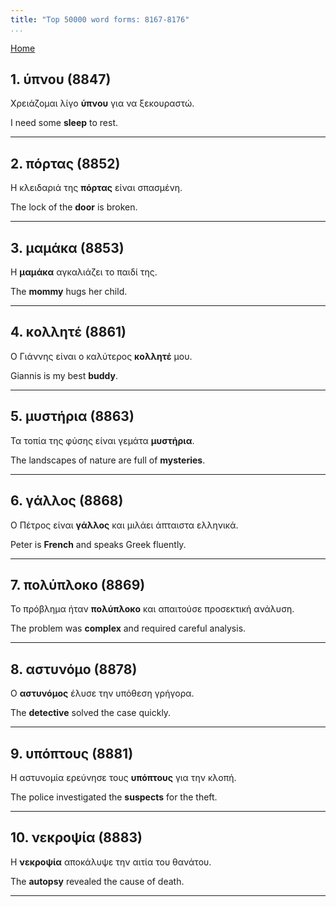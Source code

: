 ```yaml
---
title: "Top 50000 word forms: 8167-8176"
...
```


[Home](./) 

## 1. ύπνου (8847)

Χρειάζομαι λίγο **ύπνου** για να ξεκουραστώ.  

I need some **sleep** to rest.

---

## 2. πόρτας (8852)

Η κλειδαριά της **πόρτας** είναι σπασμένη.  

The lock of the **door** is broken.

---

## 3. μαμάκα (8853)

Η **μαμάκα** αγκαλιάζει το παιδί της.  

The **mommy** hugs her child.

---

## 4. κολλητέ (8861)

Ο Γιάννης είναι ο καλύτερος **κολλητέ** μου.

Giannis is my best **buddy**.

---

## 5. μυστήρια (8863)

Τα τοπία της φύσης είναι γεμάτα **μυστήρια**.  

The landscapes of nature are full of **mysteries**.

---

## 6. γάλλος (8868)

Ο Πέτρος είναι **γάλλος** και μιλάει άπταιστα ελληνικά.

Peter is **French** and speaks Greek fluently.

---

## 7. πολύπλοκο (8869)

Το πρόβλημα ήταν **πολύπλοκο** και απαιτούσε προσεκτική ανάλυση.  

The problem was **complex** and required careful analysis.

---

## 8. αστυνόμο (8878)

Ο **αστυνόμος** έλυσε την υπόθεση γρήγορα.  

The **detective** solved the case quickly.

---

## 9. υπόπτους (8881)

Η αστυνομία ερεύνησε τους **υπόπτους** για την κλοπή.  

The police investigated the **suspects** for the theft.

---

## 10. νεκροψία (8883)

Η **νεκροψία** αποκάλυψε την αιτία του θανάτου.

The **autopsy** revealed the cause of death.

---

